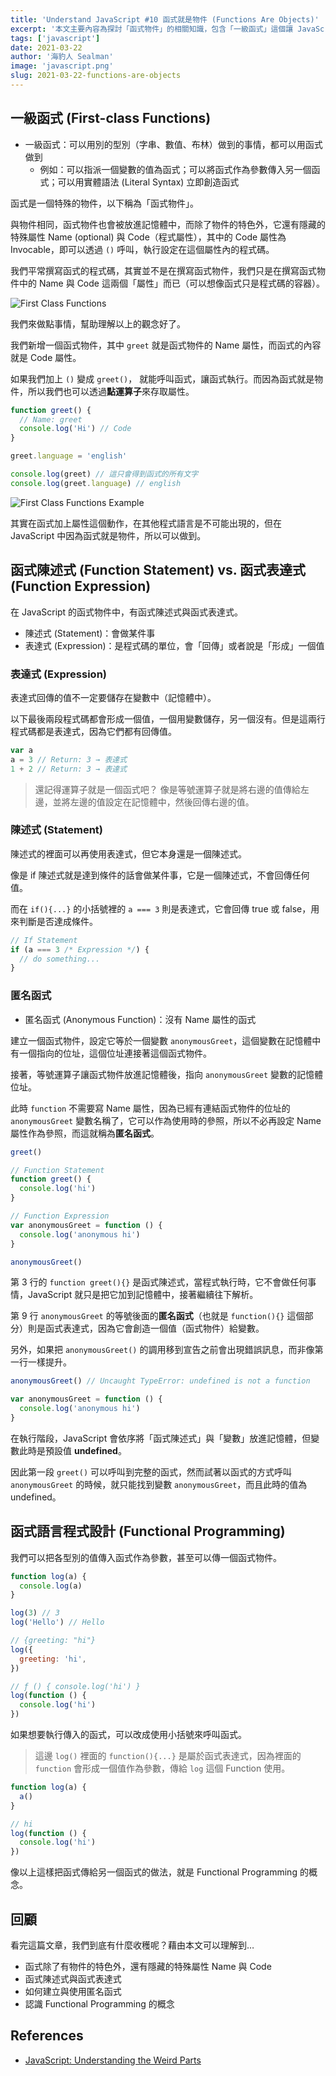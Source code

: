 ```yaml
---
title: 'Understand JavaScript #10 函式就是物件 (Functions Are Objects)'
excerpt: '本文主要內容為探討「函式物件」的相關知識，包含「一級函式」這個讓 JavaScript 適合撰寫 Functional Programming 的特性，以及函式陳述式、函式表達式、匿名函式等重要觀念。'
tags: ['javascript']
date: 2021-03-22
author: '海豹人 Sealman'
image: 'javascript.png'
slug: 2021-03-22-functions-are-objects
---
```


## 一級函式 (First-class Functions)

- 一級函式：可以用別的型別（字串、數值、布林）做到的事情，都可以用函式做到
  - 例如：可以指派一個變數的值為函式；可以將函式作為參數傳入另一個函式；可以用實體語法 (Literal Syntax) 立即創造函式

函式是一個特殊的物件，以下稱為「函式物件」。

與物件相同，函式物件也會被放進記憶體中，而除了物件的特色外，它還有隱藏的特殊屬性 Name (optional) 與 Code（程式屬性），其中的 Code 屬性為 Invocable，即可以透過 `()` 呼叫，執行設定在這個屬性內的程式碼。

我們平常撰寫函式的程式碼，其實並不是在撰寫函式物件，我們只是在撰寫函式物件中的 Name 與 Code 這兩個「屬性」而已（可以想像函式只是程式碼的容器）。

![First Class Functions](https://i.imgur.com/NNI4kmU.png)

我們來做點事情，幫助理解以上的觀念好了。

我們新增一個函式物件，其中 `greet` 就是函式物件的 Name 屬性，而函式的內容就是 Code 屬性。

如果我們加上 `()` 變成 `greet()`， 就能呼叫函式，讓函式執行。而因為函式就是物件，所以我們也可以透過**點運算子**來存取屬性。

```javascript
function greet() {
  // Name: greet
  console.log('Hi') // Code
}

greet.language = 'english'

console.log(greet) // 這只會得到函式的所有文字
console.log(greet.language) // english
```

![First Class Functions Example](https://i.imgur.com/D7EXbm9.png)

其實在函式加上屬性這個動作，在其他程式語言是不可能出現的，但在 JavaScript 中因為函式就是物件，所以可以做到。

## 函式陳述式 (Function Statement) vs. 函式表達式 (Function Expression)

在 JavaScript 的函式物件中，有函式陳述式與函式表達式。

- 陳述式 (Statement)：會做某件事
- 表達式 (Expression)：是程式碼的單位，會「回傳」或者說是「形成」一個值

### 表達式 (Expression)

表達式回傳的值不一定要儲存在變數中（記憶體中）。

以下最後兩段程式碼都會形成一個值，一個用變數儲存，另一個沒有。但是這兩行程式碼都是表達式，因為它們都有回傳值。

```javascript
var a
a = 3 // Return: 3 → 表達式
1 + 2 // Return: 3 → 表達式
```

> 還記得運算子就是一個函式吧？
> 像是等號運算子就是將右邊的值傳給左邊，並將左邊的值設定在記憶體中，然後回傳右邊的值。

### 陳述式 (Statement)

陳述式的裡面可以再使用表達式，但它本身還是一個陳述式。

像是 if 陳述式就是達到條件的話會做某件事，它是一個陳述式，不會回傳任何值。

而在 `if(){...}` 的小括號裡的 `a === 3` 則是表達式，它會回傳 true 或 false，用來判斷是否達成條件。

```javascript
// If Statement
if (a === 3 /* Expression */) {
  // do something...
}
```

### 匿名函式

- 匿名函式 (Anonymous Function)：沒有 Name 屬性的函式

建立一個函式物件，設定它等於一個變數 `anonymousGreet`，這個變數在記憶體中有一個指向的位址，這個位址連接著這個函式物件。

接著，等號運算子讓函式物件放進記憶體後，指向 `anonymousGreet` 變數的記憶體位址。

此時 `function` 不需要寫 Name 屬性，因為已經有連結函式物件的位址的 `anonymousGreet` 變數名稱了，它可以作為使用時的參照，所以不必再設定 Name 屬性作為參照，而這就稱為**匿名函式**。

```javascript
greet()

// Function Statement
function greet() {
  console.log('hi')
}

// Function Expression
var anonymousGreet = function () {
  console.log('anonymous hi')
}

anonymousGreet()
```

第 3 行的 `function greet(){}` 是函式陳述式，當程式執行時，它不會做任何事情，JavaScript 就只是把它加到記憶體中，接著繼續往下解析。

第 9 行 `anonymousGreet` 的等號後面的**匿名函式**（也就是 `function(){}` 這個部分）則是函式表達式，因為它會創造一個值（函式物件）給變數。

另外，如果把 `anonymousGreet()` 的調用移到宣告之前會出現錯誤訊息，而非像第一行一樣提升。

```javascript
anonymousGreet() // Uncaught TypeError: undefined is not a function

var anonymousGreet = function () {
  console.log('anonymous hi')
}
```

在執行階段，JavaScript 會依序將「函式陳述式」與「變數」放進記憶體，但變數此時是預設值 **undefined**。

因此第一段 `greet()` 可以呼叫到完整的函式，然而試著以函式的方式呼叫 `anonymousGreet` 的時候，就只能找到變數 `anonymousGreet`，而且此時的值為 undefined。

## 函式語言程式設計 (Functional Programming)

我們可以把各型別的值傳入函式作為參數，甚至可以傳一個函式物件。

```javascript
function log(a) {
  console.log(a)
}

log(3) // 3
log('Hello') // Hello

// {greeting: "hi"}
log({
  greeting: 'hi',
})

// ƒ () { console.log('hi') }
log(function () {
  console.log('hi')
})
```

如果想要執行傳入的函式，可以改成使用小括號來呼叫函式。

> 這邊 `log()` 裡面的 `function(){...}` 是屬於函式表達式，因為裡面的 `function` 會形成一個值作為參數，傳給 `log` 這個 Function 使用。

```javascript
function log(a) {
  a()
}

// hi
log(function () {
  console.log('hi')
})
```

像以上這樣把函式傳給另一個函式的做法，就是 Functional Programming 的概念。

## 回顧

看完這篇文章，我們到底有什麼收穫呢？藉由本文可以理解到…

- 函式除了有物件的特色外，還有隱藏的特殊屬性 Name 與 Code
- 函式陳述式與函式表達式
- 如何建立與使用匿名函式
- 認識 Functional Programming 的概念

## References

- [JavaScript: Understanding the Weird Parts](https://www.udemy.com/course/understand-javascript/)
